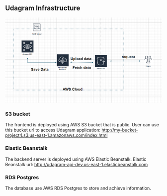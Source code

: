 ## Udagram Infrastructure
![Infa](Infa.png)

### S3 bucket
The frontend is deployed using AWS S3 bucket that is public.
User can use this bucket url to access Udagram application:
http://my-bucket-project4.s3.us-east-1.amazonaws.com/index.html

### Elastic Beanstalk
The backend server is deployed using AWS Elastic Beanstalk. 
Elastic Beanstalk url: http://udagram-api-dev.us-east-1.elasticbeanstalk.com

### RDS Postgres
The database use AWS RDS Postgres to store and achieve information.